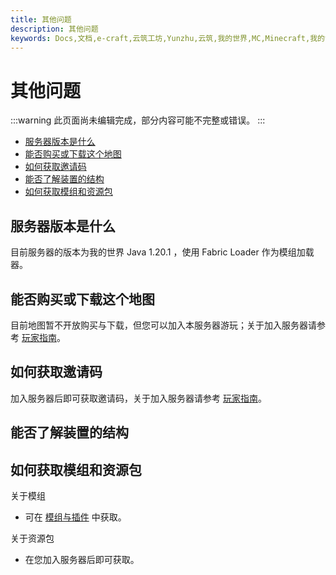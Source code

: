 ```yaml
---
title: 其他问题
description: 其他问题
keywords: Docs,文档,e-craft,云筑工坊,Yunzhu,云筑,我的世界,MC,Minecraft,我的世界服务器,服务器,云筑工坊服务器,云筑工坊服务器文档,云筑工坊文档中心
---
```


# 其他问题
:::warning
此页面尚未编辑完成，部分内容可能不完整或错误。
:::
* [服务器版本是什么](#服务器版本是什么)
* [能否购买或下载这个地图](#能否购买或下载这个地图)
* [如何获取邀请码](#如何获取邀请码)
* [能否了解装置的结构](#能否了解装置的结构)
* [如何获取模组和资源包](#如何获取模组和资源包)

## 服务器版本是什么
目前服务器的版本为我的世界 Java 1.20.1 ，使用 Fabric Loader 作为模组加载器。

## 能否购买或下载这个地图
目前地图暂不开放购买与下载，但您可以加入本服务器游玩；关于加入服务器请参考 [玩家指南](/info/player-guide.md)。

## 如何获取邀请码
加入服务器后即可获取邀请码，关于加入服务器请参考 [玩家指南](/info/player-guide.md)。

## 能否了解装置的结构

## 如何获取模组和资源包
关于模组
* 可在 [模组与插件](/operations/mods-and-plugins.md) 中获取。

关于资源包

* 在您加入服务器后即可获取。